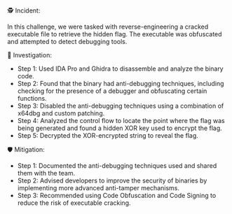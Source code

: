 🕵️ Incident:

In this challenge, we were tasked with reverse-engineering a cracked executable file to retrieve the hidden flag. The executable was obfuscated and attempted to detect debugging tools.

🔎 Investigation:

- Step 1: Used IDA Pro and Ghidra to disassemble and analyze the binary code.
- Step 2: Found that the binary had anti-debugging techniques, including checking for the presence of a debugger and obfuscating certain functions.
- Step 3: Disabled the anti-debugging techniques using a combination of x64dbg and custom patching.
- Step 4: Analyzed the control flow to locate the point where the flag was being generated and found a hidden XOR key used to encrypt the flag.
- Step 5: Decrypted the XOR-encrypted string to reveal the flag.

🛡️ Mitigation:

- Step 1: Documented the anti-debugging techniques used and shared them with the team.
- Step 2: Advised developers to improve the security of binaries by implementing more advanced anti-tamper mechanisms.
- Step 3: Recommended using Code Obfuscation and Code Signing to reduce the risk of executable cracking.
